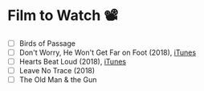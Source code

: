 # Film to Watch :film_projector:

-   [ ] Birds of Passage
-   [ ] Don't Worry, He Won't Get Far on Foot (2018), [iTunes](https://tv.apple.com/ca/movie/dont-worry-he-wont-get-far-on-foot/umc.cmc.2q1lhbvg9mi946hy8akkvmiur)
-   [ ] Hearts Beat Loud (2018), [iTunes](https://itunes.apple.com/ca/movie/hearts-beat-loud/id1426325081)
-   [ ] Leave No Trace (2018)
-   [ ] The Old Man & the Gun
